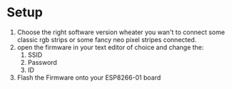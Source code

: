 # Setup
1. Choose the right software version wheater you wan't to connect some classic rgb strips or some fancy neo pixel stripes connected.
2. open the firmware in your text editor of choice and change the:
	1. SSID
	2. Password
	3. ID
3. Flash the Firmware onto your ESP8266-01 board